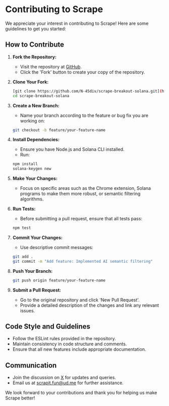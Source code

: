 # Contributing to Scrape

We appreciate your interest in contributing to Scrape! Here are some guidelines to get you started:

## How to Contribute

1. **Fork the Repository:**

   * Visit the repository at [GitHub](https://github.com/N-45div/scrape-breakout-solana).
   * Click the 'Fork' button to create your copy of the repository.

2. **Clone Your Fork:**

   ```bash
   [git clone https://github.com/N-45div/scrape-breakout-solana.git](https://github.com/N-45div/scrape-breakout-solana.git)
   cd scrape-breakout-solana
   ```

3. **Create a New Branch:**

   * Name your branch according to the feature or bug fix you are working on:

   ```bash
   git checkout -b feature/your-feature-name
   ```

4. **Install Dependencies:**

   * Ensure you have Node.js and Solana CLI installed.
   * Run:

   ```bash
   npm install
   solana-keygen new
   ```

5. **Make Your Changes:**

   * Focus on specific areas such as the Chrome extension, Solana programs to make them more robust, or semantic filtering algorithms.

6. **Run Tests:**

   * Before submitting a pull request, ensure that all tests pass:

   ```bash
   npm test
   ```

7. **Commit Your Changes:**

   * Use descriptive commit messages:

   ```bash
   git add .
   git commit -m "Add feature: Implemented AI semantic filtering"
   ```

8. **Push Your Branch:**

   ```bash
   git push origin feature/your-feature-name
   ```

9. **Submit a Pull Request:**

   * Go to the original repository and click 'New Pull Request'.
   * Provide a detailed description of the changes and link any relevant issues.

## Code Style and Guidelines

* Follow the ESLint rules provided in the repository.
* Maintain consistency in code structure and comments.
* Ensure that all new features include appropriate documentation.

## Communication

* Join the discussion on [X](https://x.com/scrapedotfun) for updates and queries.
* Email us at [scrapit.fun@ud.me](mailto:scrapit.fun@ud.me) for further assistance.

We look forward to your contributions and thank you for helping us make Scrape better!
